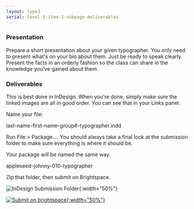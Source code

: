 ```yaml
---
layout: type3
serial: level-3-item-3-subpage-deliverables
---
```

### Presentation

Prepare a short presentation about your given typographer. You only need to present what's on your bio about them. Just be ready to speak clearly. Present the facts in an orderly fashion so the class can share in the knowledge you've gained about them.

### Deliverables

This is best done in InDesign. When you're done, simply make sure the linked images are all in good order. You can see that in your Links panel.

Name your file:

<span class="bold">last-name-first-name-group#-typographer.indd</span>

Run <span class="command">File > Package...</span>. You should always take a final look at the submission folder to make sure everything is where it should be.

Your package will be named the same way.

<span class="bold">appleseed-johnny-010-typographer</span>

Zip that folder, then submit on Brightspace.

![InDesign Submission Folder]({{site.url}}/svg/submission-indesign-package.svg){:width="50%"}

<a href="https://brightspace.algonquincollege.com/d2l/lms/dropbox/user/folder_submit_files.d2l?db=379290&amp;grpid=0&amp;isprv=0&amp;bp=0&amp;ou=411208" title="Submit on Brightspace" target="_blank">![Submit on brightspace]({{site.url}}/svg/button-submit-brightspace.svg){:width="50%"}</a>